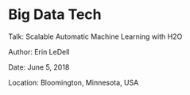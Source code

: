 # Big Data Tech

Talk: Scalable Automatic Machine Learning with H2O

Author: Erin LeDell

Date: June 5, 2018

Location: Bloomington, Minnesota, USA